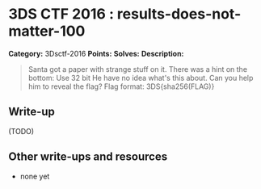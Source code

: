 # 3DS CTF 2016 : results-does-not-matter-100

**Category:** 3Dsctf-2016
**Points:** 
**Solves:** 
**Description:**

> Santa got a paper with strange stuff on it. There was a hint on the bottom: Use 32 bit He have no idea what's this about. Can you help him to reveal the flag? Flag format: 3DS{sha256(FLAG)}


## Write-up

(TODO)

## Other write-ups and resources

* none yet
